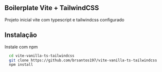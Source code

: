 
## Boilerplate Vite + TailwindCSS
Projeto inicial vite com typescript e tailwindcss configurado
## Instalação

Instale com npm

```bash
  cd vite-vanilla-ts-tailwindcss
  git clone https://github.com/brsantos197/vite-vanilla-ts-tailwindcss.git
  npm install
```

